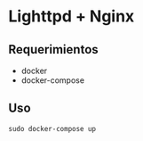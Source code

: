 # Lighttpd + Nginx

## Requerimientos
- docker
- docker-compose
## Uso 
```
sudo docker-compose up
```
